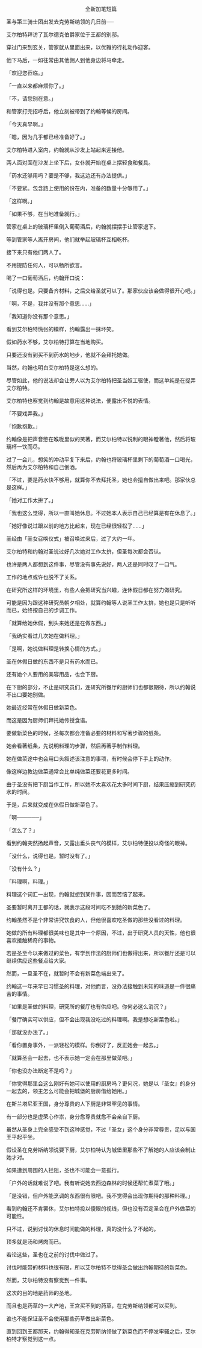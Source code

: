<p align="center">全新加笔短篇</p>

圣与第三骑士团出发去克劳斯纳领的几日前──

艾尔柏特拜访了瓦尔德克伯爵家位于王都的别邸。

穿过门来到玄关，管家就从里面出来，以优雅的行礼动作迎客。

他下马后，一如往常由其他佣人到他身边将马牵走。

「欢迎您莅临。」

「一直以来都麻烦你了。」

「不，请您别在意。」

和管家打完招呼后，他立刻被带到了约翰等候的房间。

「今天真早啊。」

「嗯，因为几乎都已经准备好了。」

艾尔柏特进入室内，约翰就从沙发上站起来迎接他。

两人面对面在沙发上坐下后，女仆就开始在桌上摆轻食和餐具。

「药水还够用吗？要是不够，我这边还有办法提供。」

「不要紧。包含路上使用的份在内，准备的数量十分够用了。」

「这样啊。」

「如果不够，在当地准备就行。」

管家在桌上的玻璃杯里倒入葡萄酒后，约翰就摆摆手让管家退下。

等到管家等人离开房间，他们就举起玻璃杯互相乾杯。

接下来只有他们两人了。

不用提防任何人，可以畅所欲言。

喝了一口葡萄酒后，约翰开口说：

「说得也是。只要备齐材料，之后交给圣就可以了。那家伙应该会做得很开心吧。」

「啊，不是，我并没有那个意思……」

「我知道你没有那个意思。」

看到艾尔柏特慌张的模样，约翰露出一抹坏笑。

假如药水不够，艾尔柏特打算在当地购买。

只要还没有到买不到药水的地步，他就不会拜托她做。

当然，约翰也明白艾尔柏特是这么想的。

尽管如此，他的说法却会让旁人以为艾尔柏特把圣当奴工驱使，而这单纯是在捉弄艾尔柏特。

艾尔柏特也察觉到约翰是故意用这种说法，便露出不悦的表情。

「不要戏弄我。」

「抱歉抱歉。」

约翰像是把声音憋在喉咙里似的笑著，而艾尔柏特以锐利的眼神瞪著他，然后将玻璃杯一饮而尽。

过了一会儿，想笑的冲动平复下来后，约翰也将玻璃杯里剩下的葡萄酒一口喝光，然后再为艾尔柏特和自己倒酒。

「不过，要是药水快不够用，就算你不去拜托圣，她也会擅自做出来吧。那家伙总是这样。」

「她对工作太拚了。」

「我也这么觉得，所以一直叫她休息。不过她本人表示自己已经算是有在休息了。」

「她好像说过跟以前的地方比起来，现在已经很轻松了……」

圣经由「圣女召唤仪式」被召唤过来后，过了大约一年。

艾尔柏特和约翰对圣说过好几次她对工作太拚，但圣每次都会否认。

也许是两人都想到这件事，尽管没有事先说好，两人还是同时叹了一口气。

工作的地点或许也脱不了关系。

在研究所这样的环境里，有些人会把研究当兴趣，连休假日都在努力做研究。

可能是因为跟这种研究员朝夕相处，就算约翰等人说圣工作太拚，她也是只是听听而已，始终按自己的步调工作。

「就算给她休假，到头来她还是在做东西。」

「我确实看过几次她在做料理。」

「是啊，她说做料理是转换心情的方式。」

圣在休假日做的东西不是只有药水而已。

还有她个人要用的美容用品，也会下厨。

在下厨的部分，不止是研究员们，连研究所餐厅的厨师们也都很期待，所以约翰说不出口要她别做。

她最近经常在休假日做新菜色。

而这是因为厨师们拜托她传授食谱。

要做新菜色的时候，圣每次都会准备必要的材料和写著步骤的纸条。

她会看著纸条，先说明料理的步骤，然后再著手制作料理。

她在做菜途中也会用口头叙述该注意的事项，有时候会停下手上的动作。

像这样边教边做菜通常会比单纯做菜还要花更多时间。

由于圣没有把下厨当作工作，所以她不太喜欢花太多时间下厨，结果压缩到研究药水的时间。

于是，后来就变成在休假日做新菜色了。

「啊──────」

「怎么了？」

看到约翰突然扬起声音，又露出垂头丧气的模样，艾尔柏特便投以奇怪的眼神。

「没什么，说得也是。暂时没有了。」

「没有什么？」

「料理啊，料理。」

料理这个词汇一出现，约翰就想到某件事，因而苦恼了起来。

圣要暂时离开王都的话，就表示这段时间吃不到她的新菜色了。

约翰虽然不是个非常讲究饮食的人，但他很喜欢吃圣做的那些没看过的料理。

她做的所有料理都很美味也是其中一个原因，不过，出于研究人员的天性，他也很喜欢接触稀奇的事物。

若是圣至今以来做过的菜色，有学到作法的厨师们也做得出来，所以餐厅还是可以继续供应这些餐点给大家。

然而，一旦圣不在，就暂时不会有新菜色端出来了。

约翰这一年来早已习惯圣的料理，对他而言，没办法接触到未知的味道是一件很痛苦的事情。

「如果是圣做的料理，研究所的餐厅也有供应吧。你何必这么消沉？」

「餐厅确实可以供应，但不会出现我没吃过的料理啊。我是想吃新菜色啦。」

「那就没办法了。」

「看你置身事外，一派轻松的模样。你倒好了，反正她会一起去。」

「就算圣会一起去，也不表示她一定会在那里做菜吧。」

「你也没办法断定不是吗？」

「你觉得那里会这么刚好有她可以使用的厨房吗？更何况，她是以『圣女』的身分一起去的，领主怎么可能会把城堡的厨房借给她用。」

在斯兰塔尼亚王国，身分尊贵的人下厨是非常罕见的事情。

有一部分也是虚荣心作祟，身分愈尊贵就愈不会亲自下厨。

虽然从圣身上完全感受不到这种感觉，不过「圣女」这个身分非常尊贵，足以与国王平起平坐。

假设圣在克劳斯纳领说要下厨，艾尔柏特认为城堡里那些不了解她的人应该会制止她才对。

如果遭到周围的人拦阻，圣也不可能会一意孤行。

「户外的话就难说了吧。我有听说她去西边森林的时候还帮忙煮菜了哦。」

「是没错，但户外能烹调的东西很有限吧。我不觉得会出现你期待的那种料理。」

看到约翰还不肯罢休，艾尔柏特投以傻眼的视线，但也没有否定圣会在户外做菜的可能性。

只不过，说到讨伐的休息时间能做的料理，真的没什么了不起的。

顶多就是汤和烤肉而已。

若论这些，圣也在之前的讨伐中做过了。

讨伐时能带的材料也很有限，所以艾尔柏特不觉得圣会做出约翰期待的新菜色。

然而，艾尔柏特没有察觉到一件事。

这次的目的地是药师的圣地。

而且也是药草的一大产地，王宫买不到的药草，在克劳斯纳领都可以买到。

谁也不能保证圣不会使用那些药草做出新菜色。

直到回到王都那天，约翰得知圣在克劳斯纳领做了新菜色而不停发牢骚之后，艾尔柏特才察觉到这一点。

